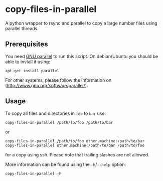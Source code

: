 copy-files-in-parallel
======================

A python wrapper to rsync and parallel to copy a large number files using parallel threads.

Prerequisites
-------------

You need [GNU parallel](http://www.gnu.org/software/parallel/) to run this script. On debian/Ubuntu you should be able to install it using:

```
apt-get install parallel
```

For other systems, please follow the information on (http://www.gnu.org/software/parallel/).

Usage
-----

To copy all files and directories in `foo` to `bar` use:

```
copy-files-in-parallel /path/to/foo /path/to/bar
```
or

```
copy-files-in-parallel /path/to/foo other.machine:/path/to/bar
copy-files-in-parallel other.machine:/path/to/bar /path/to/foo
```

for a copy using ssh. Please note that trailing slashes are not allowed.

More information can be found using the `-h`/`--help` option:

```
copy-files-in-parallel -h
```
